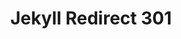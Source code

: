 ---
title: Jekyll Redirect 301
redirect_from:
  - /water/surf_kites_fuel_c.htm
  - /resource_center/contact.htm
  - /news/news_read_more_4.htm
  - /water/fr_kites_turbo_diesel.htm
  - /pimp_yo_ride_promotion.htm
  - /resource_center/instructions.htm
  - /news/news_read_more_23.htm
  - /news/news_read_more_12.htm
  - /water/lw_board_glide.htm
  - /2005/water/atl_detail.htm
  - /water/cmp_board_circuit.htm
  - /water/oneline_detail.htm
  - /team/lab.htm
  - /water/atl_detail.htm
  - /team/snow.htm
  - /water/fr_kites_turbo_diesel_d.htm
  - /water/fr_acc_all.htm
  - /gallery/photos.htm
permalink: /en
---